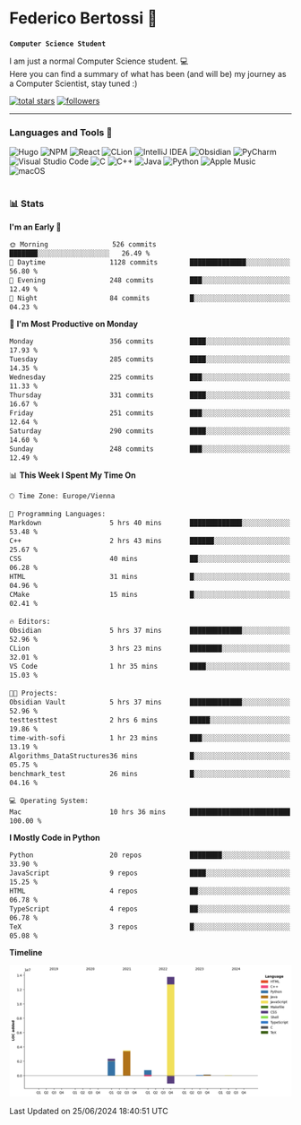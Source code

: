 # Federico Bertossi 🚀

**`Computer Science Student`**

[//]: # (Thanks to @ForrestKnight for the inspiration.)

<!-- TODO: Insert a banner image -->

I am just a normal Computer Science student. 💻 </br>
Here you can find a summary of what has been (and will be) my journey as a Computer Scientist, stay tuned :)

   <p>
      <a href="https://github.com/mrBymax?tab=repositories&sort=stargazers">
         <img alt="total stars" title="Total stars on GitHub" src="https://custom-icon-badges.demolab.com/github/stars/mrBymax?color=55960c&style=for-the-badge&labelColor=488207&logo=star"/></a>
<a href="https://github.com/mrBymax?tab=followers">
         <img alt="followers" title="Follow me on Github" src="https://custom-icon-badges.demolab.com/github/followers/mrBymax?color=236ad3&labelColor=1155ba&style=for-the-badge&logo=person-add&label=Follow&logoColor=white"/></a>
   </p>

---

<!-- TODO: Insert a GIF -->
### Languages and Tools 🧰

<!-- TODO: Change it with shields -->
![Hugo](https://img.shields.io/badge/Hugo-black.svg?style=for-the-badge&logo=Hugo)
![NPM](https://img.shields.io/badge/NPM-%23CB3837.svg?style=for-the-badge&logo=npm&logoColor=white)
![React](https://img.shields.io/badge/react-%2320232a.svg?style=for-the-badge&logo=react&logoColor=%2361DAFB)
![CLion](https://img.shields.io/badge/CLion-black?style=for-the-badge&logo=clion&logoColor=white)
![IntelliJ IDEA](https://img.shields.io/badge/IntelliJIDEA-000000.svg?style=for-the-badge&logo=intellij-idea&logoColor=white)
![Obsidian](https://img.shields.io/badge/Obsidian-%23483699.svg?style=for-the-badge&logo=obsidian&logoColor=white)
![PyCharm](https://img.shields.io/badge/pycharm-143?style=for-the-badge&logo=pycharm&logoColor=black&color=black&labelColor=green)
![Visual Studio Code](https://img.shields.io/badge/Visual%20Studio%20Code-0078d7.svg?style=for-the-badge&logo=visual-studio-code&logoColor=white)
![C](https://img.shields.io/badge/c-%2300599C.svg?style=for-the-badge&logo=c&logoColor=white)
![C++](https://img.shields.io/badge/c++-%2300599C.svg?style=for-the-badge&logo=c%2B%2B&logoColor=white)
![Java](https://img.shields.io/badge/java-%23ED8B00.svg?style=for-the-badge&logo=openjdk&logoColor=white)
![Python](https://img.shields.io/badge/python-3670A0?style=for-the-badge&logo=python&logoColor=ffdd54)
![Apple Music](https://img.shields.io/badge/Apple_Music-9933CC?style=for-the-badge&logo=apple-music&logoColor=white)
![macOS](https://img.shields.io/badge/mac%20os-000000?style=for-the-badge&logo=macos&logoColor=F0F0F0)


#

### 📊 Stats

<!-- ![My GitHub stats](https://github-readme-stats.vercel.app/api?username=mrBymax&show_icons=true&theme=dracula) -->


<!--START_SECTION:waka-->
**I'm an Early 🐤** 

```text
🌞 Morning                526 commits         ███████░░░░░░░░░░░░░░░░░░   26.49 % 
🌆 Daytime                1128 commits        ██████████████░░░░░░░░░░░   56.80 % 
🌃 Evening                248 commits         ███░░░░░░░░░░░░░░░░░░░░░░   12.49 % 
🌙 Night                  84 commits          █░░░░░░░░░░░░░░░░░░░░░░░░   04.23 % 
```
📅 **I'm Most Productive on Monday** 

```text
Monday                   356 commits         ████░░░░░░░░░░░░░░░░░░░░░   17.93 % 
Tuesday                  285 commits         ████░░░░░░░░░░░░░░░░░░░░░   14.35 % 
Wednesday                225 commits         ███░░░░░░░░░░░░░░░░░░░░░░   11.33 % 
Thursday                 331 commits         ████░░░░░░░░░░░░░░░░░░░░░   16.67 % 
Friday                   251 commits         ███░░░░░░░░░░░░░░░░░░░░░░   12.64 % 
Saturday                 290 commits         ████░░░░░░░░░░░░░░░░░░░░░   14.60 % 
Sunday                   248 commits         ███░░░░░░░░░░░░░░░░░░░░░░   12.49 % 
```


📊 **This Week I Spent My Time On** 

```text
🕑︎ Time Zone: Europe/Vienna

💬 Programming Languages: 
Markdown                 5 hrs 40 mins       █████████████░░░░░░░░░░░░   53.48 % 
C++                      2 hrs 43 mins       ██████░░░░░░░░░░░░░░░░░░░   25.67 % 
CSS                      40 mins             ██░░░░░░░░░░░░░░░░░░░░░░░   06.28 % 
HTML                     31 mins             █░░░░░░░░░░░░░░░░░░░░░░░░   04.96 % 
CMake                    15 mins             █░░░░░░░░░░░░░░░░░░░░░░░░   02.41 % 

🔥 Editors: 
Obsidian                 5 hrs 37 mins       █████████████░░░░░░░░░░░░   52.96 % 
CLion                    3 hrs 23 mins       ████████░░░░░░░░░░░░░░░░░   32.01 % 
VS Code                  1 hr 35 mins        ████░░░░░░░░░░░░░░░░░░░░░   15.03 % 

🐱‍💻 Projects: 
Obsidian Vault           5 hrs 37 mins       █████████████░░░░░░░░░░░░   52.96 % 
testtesttest             2 hrs 6 mins        █████░░░░░░░░░░░░░░░░░░░░   19.86 % 
time-with-sofi           1 hr 23 mins        ███░░░░░░░░░░░░░░░░░░░░░░   13.19 % 
Algorithms_DataStructures36 mins             █░░░░░░░░░░░░░░░░░░░░░░░░   05.75 % 
benchmark_test           26 mins             █░░░░░░░░░░░░░░░░░░░░░░░░   04.16 % 

💻 Operating System: 
Mac                      10 hrs 36 mins      █████████████████████████   100.00 % 
```

**I Mostly Code in Python** 

```text
Python                   20 repos            ████████░░░░░░░░░░░░░░░░░   33.90 % 
JavaScript               9 repos             ████░░░░░░░░░░░░░░░░░░░░░   15.25 % 
HTML                     4 repos             ██░░░░░░░░░░░░░░░░░░░░░░░   06.78 % 
TypeScript               4 repos             ██░░░░░░░░░░░░░░░░░░░░░░░   06.78 % 
TeX                      3 repos             █░░░░░░░░░░░░░░░░░░░░░░░░   05.08 % 
```



**Timeline**

![Lines of Code chart](https://raw.githubusercontent.com/mrBymax/mrBymax/main/assets/bar_graph.png)


 Last Updated on 25/06/2024 18:40:51 UTC
<!--END_SECTION:waka-->


[linkedin]: https://linkedin.com/federico-bertossi
[website]:  https://www.federicobertossi.com

</details>

